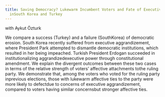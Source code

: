 ```yaml
---
title: Saving Democracy? Lukewarm Incumbent Voters and Fate of Executive Aggrandizement
  inSouth Korea and Turkey
---
```


with Aykut Özturk

We compare a success (Turkey) and a failure (SouthKorea) of democratic erosion. South Korea recently suffered from executive aggrandizement, where President Park attempted to dismantle democratic institutions, which resulted in her being impeached. Turkish President Erdogan succeeded in institutionalizing aggrandizedexecutive power through constitutional amendment. We  explain the divergent outcomes between these two cases in terms of the relative strength of voters’ affective attachments tothe ruling party. We demonstrate that, among the voters who voted for the ruling party inprevious elections, those with lukewarm affective ties to the party were more likely to defectdue to concerns of executive aggrandizement, compared to voters having similar concernsbut stronger affective ties.
